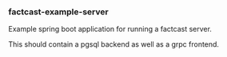 ### factcast-example-server

Example spring boot application for running a factcast server.

This should contain a pgsql backend as well as a grpc frontend.
